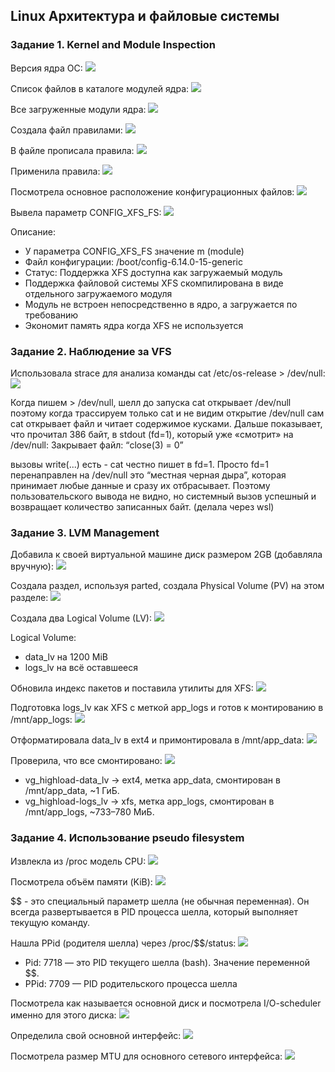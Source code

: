 ## Linux Архитектура и файловые системы

### Задание 1. Kernel and Module Inspection

Версия ядра ОС:
![](images/image18.png)

Список файлов в каталоге модулей ядра:
![](images/image9.png)

Все загруженные модули ядра:
![](images/image10.png)

Создала файл правилами:
![](images/image5.png)

В файле прописала правила:
![](images/image17.png)

Применила правила:
![](images/image15.png)

Посмотрела основное расположение конфигурационных файлов:
![](images/image3.png)

Вывела параметр CONFIG_XFS_FS:
![](images/image14.png)

Описание: 
- У параметра CONFIG_XFS_FS значение m (module)
- Файл конфигурации: /boot/config-6.14.0-15-generic
- Статус: Поддержка XFS доступна как загружаемый модуль
- Поддержка файловой системы XFS скомпилирована в виде отдельного загружаемого модуля
- Модуль не встроен непосредственно в ядро, а загружается по требованию
- Экономит память ядра когда XFS не используется

### Задание 2. Наблюдение за VFS

Использовала strace для анализа команды cat  /etc/os-release > /dev/null:
![](images/img.png)

Когда пишем > /dev/null, шелл до запуска cat открывает /dev/null поэтому когда трассируем только cat и не видим открытие /dev/null
сам cat открывает файл и читает содержимое кусками. Дальше показывает, что прочитал 386 байт, в stdout (fd=1), который уже «смотрит» на /dev/null:
Закрывает файл: “close(3) = 0”

вызовы write(...) есть - cat честно пишет в fd=1.
Просто fd=1 перенаправлен на /dev/null это “местная черная дыра”, которая принимает любые данные и сразу их отбрасывает. Поэтому пользовательского вывода не видно, но системный вызов успешный и возвращает количество записанных байт.
(делала через wsl)

### Задание 3. LVM Management 

Добавила к своей виртуальной машине диск размером 2GB (добавляла вручную):
![](images/image6.png)

Создала раздел, используя parted, создала Physical Volume (PV) на этом разделе:
![](images/image19.png)

Создала два Logical Volume (LV):
![](images/image1.png)

Logical Volume:
- data_lv на 1200 MiB
- logs_lv на всё оставшееся

Обновила индекс пакетов и поставила утилиты для XFS:
![](images/image4.png)

Подготовка logs_lv как XFS с меткой app_logs и готов к монтированию в /mnt/app_logs:
![](images/image2.png)

Отформатировала data_lv в ext4 и примонтировала в /mnt/app_data:
![](images/image16.png)

Проверила, что все смонтировано:
![](images/image23.png)

- vg_highload-data_lv → ext4, метка app_data, смонтирован в /mnt/app_data, ~1 ГиБ.
- vg_highload-logs_lv → xfs, метка app_logs, смонтирован в /mnt/app_logs, ~733–780 МиБ.


### Задание 4. Использование pseudo filesystem

Извлекла из /proc модель CPU:
![](images/image12.png)

Посмотрела объём памяти (KiB):
![](images/image21.png)

$$ - это специальный параметр шелла (не обычная переменная). Он всегда развертывается в PID процесса шелла, который выполняет текущую команду.

Нашла PPid (родителя шелла) через /proc/$$/status:
![](images/image8.png)


- Pid: 7718 — это PID текущего шелла (bash). Значение переменной $$.
- PPid: 7709 — PID родительского процесса шелла

Посмотрела как называется основной диск и посмотрела I/O-scheduler именно для этого диска:
![](images/image13.png)

Определила свой основной интерфейс:
![](images/image11.png)

Посмотрела размер MTU для основного сетевого интерфейса:
![](images/image24.png)
